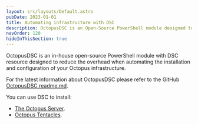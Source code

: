 ```yaml
---
layout: src/layouts/Default.astro
pubDate: 2023-01-01
title: Automating infrastructure with DSC
description: OctopusDSC is an Open-Source PowerShell module designed to assist with the automation of Octopus infrastructure
navOrder: 120
hideInThisSection: true
---
```

OctopusDSC is an in-house open-source PowerShell module with DSC resource designed to reduce the overhead when automating the installation and configuration of your Octopus infrastructure.

For the latest information about OctopusDSC please refer to the GitHub [OctopusDSC readme.md](https://github.com/OctopusDeploy/OctopusDSC).

You can use DSC to install:

- [The Octopus Server](/docs/installation/automating-installation.md#desired-state-configuration).
- [Octopus Tentacles](/docs/infrastructure/deployment-targets/tentacle/windows/automating-tentacle-installation.md#AutomatingTentacleinstallation-DSCDesiredStateConfiguration).
